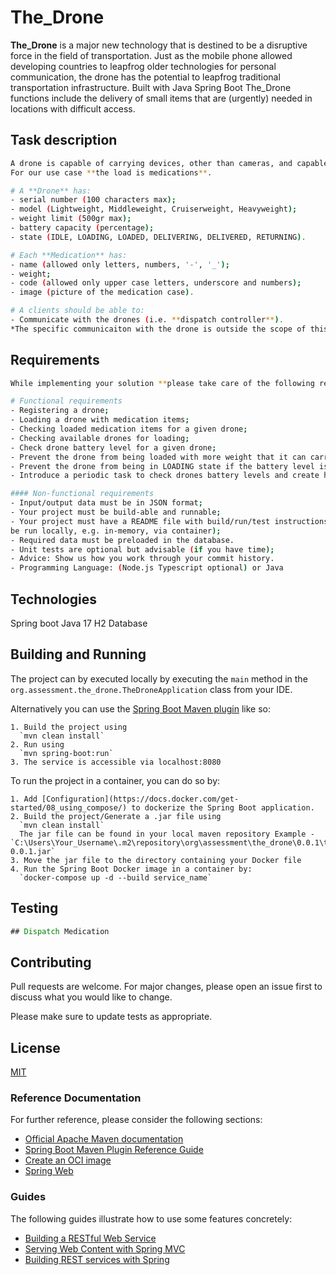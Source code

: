 # The_Drone

**The_Drone** is a major new technology that is destined to be a disruptive force in the field of
transportation. Just as the mobile phone allowed developing countries to leapfrog older technologies 
for personal communication, the drone has the potential to leapfrog traditional transportation infrastructure.
Built with Java Spring Boot The_Drone functions include the delivery of small items that are (urgently) needed in
locations with difficult access.

## Task description

```bash
A drone is capable of carrying devices, other than cameras, and capable of delivering small loads. 
For our use case **the load is medications**.

# A **Drone** has:
- serial number (100 characters max);
- model (Lightweight, Middleweight, Cruiserweight, Heavyweight);
- weight limit (500gr max);
- battery capacity (percentage);
- state (IDLE, LOADING, LOADED, DELIVERING, DELIVERED, RETURNING).

# Each **Medication** has:
- name (allowed only letters, numbers, '-', '_');
- weight;
- code (allowed only upper case letters, underscore and numbers);
- image (picture of the medication case).

# A clients should be able to: 
- Communicate with the drones (i.e. **dispatch controller**). 
*The specific communicaiton with the drone is outside the scope of this task.* 
```

## Requirements

```bash
While implementing your solution **please take care of the following requirements**:

# Functional requirements
- Registering a drone;
- Loading a drone with medication items;
- Checking loaded medication items for a given drone;
- Checking available drones for loading;
- Check drone battery level for a given drone;
- Prevent the drone from being loaded with more weight that it can carry;
- Prevent the drone from being in LOADING state if the battery level is **below 25%**;
- Introduce a periodic task to check drones battery levels and create history/audit event log for this.

#### Non-functional requirements
- Input/output data must be in JSON format;
- Your project must be build-able and runnable;
- Your project must have a README file with build/run/test instructions (use DB that can
be run locally, e.g. in-memory, via container);
- Required data must be preloaded in the database.
- Unit tests are optional but advisable (if you have time);
- Advice: Show us how you work through your commit history.
- Programming Language: (Node.js Typescript optional) or Java
```

## Technologies

Spring boot
Java 17
H2 Database

## Building and Running

The project can by executed locally by executing the `main` method in the `org.assessment.the_drone.TheDroneApplication` class from your IDE.

Alternatively you can use the [Spring Boot Maven plugin](https://docs.spring.io/spring-boot/docs/current/reference/html/build-tool-plugins-maven-plugin.html) like so:

```shell
1. Build the project using
  `mvn clean install`
2. Run using 
  `mvn spring-boot:run`
3. The service is accessible via localhost:8080
```

To run the project in a container, you can do so by:

```shell
1. Add [Configuration](https://docs.docker.com/get-started/08_using_compose/) to dockerize the Spring Boot application.
2. Build the project/Generate a .jar file using
  `mvn clean install`
  The jar file can be found in your local maven repository Example - `C:\Users\Your_Username\.m2\repository\org\assessment\the_drone\0.0.1\the_drone-0.0.1.jar`
3. Move the jar file to the directory containing your Docker file
4. Run the Spring Boot Docker image in a container by:
  `docker-compose up -d --build service_name`
```


## Testing

```Java
## Dispatch Medication

```

## Contributing

Pull requests are welcome. For major changes, please open an issue first
to discuss what you would like to change.

Please make sure to update tests as appropriate.

## License

[MIT](https://choosealicense.com/licenses/mit/)

### Reference Documentation
For further reference, please consider the following sections:

* [Official Apache Maven documentation](https://maven.apache.org/guides/index.html)
* [Spring Boot Maven Plugin Reference Guide](https://docs.spring.io/spring-boot/docs/3.0.5/maven-plugin/reference/html/)
* [Create an OCI image](https://docs.spring.io/spring-boot/docs/3.0.5/maven-plugin/reference/html/#build-image)
* [Spring Web](https://docs.spring.io/spring-boot/docs/3.0.5/reference/htmlsingle/#web)

### Guides
The following guides illustrate how to use some features concretely:

* [Building a RESTful Web Service](https://spring.io/guides/gs/rest-service/)
* [Serving Web Content with Spring MVC](https://spring.io/guides/gs/serving-web-content/)
* [Building REST services with Spring](https://spring.io/guides/tutorials/rest/)
